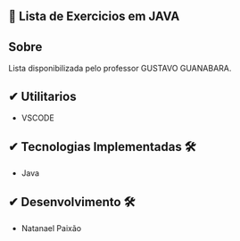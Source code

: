 ## 📍 Lista de Exercicios em JAVA

## Sobre

Lista disponibilizada pelo professor GUSTAVO GUANABARA.

## ✔ Utilitarios

- VSCODE

## ✔ Tecnologias Implementadas 🛠

- Java

## ✔ Desenvolvimento 🛠

- Natanael Paixão
